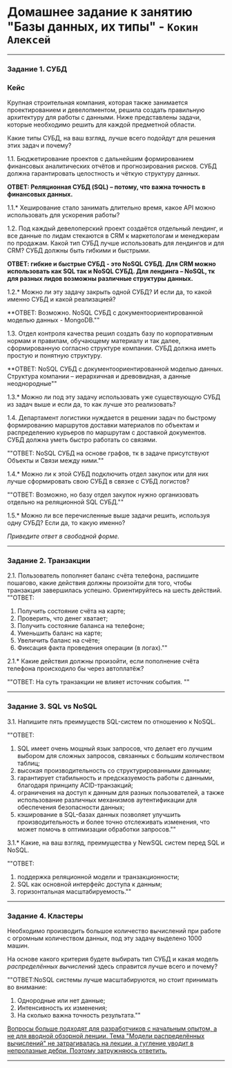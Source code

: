 # Домашнее задание к занятию "Базы данных, их типы" - `Кокин Алексей`

---

### Задание 1. СУБД

### Кейс
Крупная строительная компания, которая также занимается проектированием и девелопментом, решила создать 
правильную архитектуру для работы с данными. Ниже представлены задачи, которые необходимо решить для
каждой предметной области. 

Какие типы СУБД, на ваш взгляд, лучше всего подойдут для решения этих задач и почему? 
 
1.1. Бюджетирование проектов с дальнейшим формированием финансовых аналитических отчётов и прогнозирования рисков.
СУБД должна гарантировать целостность и чёткую структуру данных.

**ОТВЕТ: Реляционная СУБД (SQL) – потому, что важна точность в финансовых данных.**

1.1.* Хеширование стало занимать длительно время, какое API можно использовать для ускорения работы? 

1.2. Под каждый девелоперский проект создаётся отдельный лендинг, и все данные по лидам стекаются в CRM к 
маркетологам и менеджерам по продажам. Какой тип СУБД лучше использовать для лендингов и для CRM? 
СУБД должны быть гибкими и быстрыми.

**ОТВЕТ: гибкие и быстрые СУБД - это NoSQL СУБД. Для CRM можно использовать как SQL так и NoSQL СУБД.
Для лендинга – NoSQL, тк для разных лидов возможны различные структуры данных.**

1.2.* Можно ли эту задачу закрыть одной СУБД? И если да, то какой именно СУБД и какой реализацией?

**ОТВЕТ: Возможно. NoSQL СУБД с документоориентированной моделью данных - MongoDB.""

1.3. Отдел контроля качества решил создать базу по корпоративным нормам и правилам, обучающему материалу 
и так далее, сформированную согласно структуре компании. СУБД должна иметь простую и понятную структуру.

**ОТВЕТ: NoSQL СУБД с документоориентированной моделью данных. Структура компании – иерархичная и древовидная, а данные неоднородные""

1.3.* Можно ли под эту задачу использовать уже существующую СУБД из задач выше и если да, то как лучше это 
реализовать?

1.4. Департамент логистики нуждается в решении задач по быстрому формированию маршрутов доставки материалов 
по объектам и распределению курьеров по маршрутам с доставкой документов. СУБД должна уметь быстро работать
со связями.

""ОТВЕТ: NoSQL СУБД на основе графов, тк в задаче присутствуют Объекты и Связи между ними.""

1.4.* Можно ли к этой СУБД подключить отдел закупок или для них лучше сформировать свою СУБД в связке с СУБД 
логистов?

""ОТВЕТ: Возможно, но базу отдел закупок нужно организовать отдельно на реляционной SQL СУБД.""

1.5.* Можно ли все перечисленные выше задачи решить, используя одну СУБД? Если да, то какую именно?

*Приведите ответ в свободной форме.*

---

### Задание 2. Транзакции

2.1. Пользователь пополняет баланс счёта телефона, распишите пошагово, какие действия должны произойти для того, чтобы 
транзакция завершилась успешно. Ориентируйтесь на шесть действий.
""ОТВЕТ:  
1. Получить состояние счёта на карте;
2. Проверить, что денег хватает;
3. Получить состояние баланса на телефоне;
4. Уменьшить баланс на карте;
5. Увеличить баланс на счёте;
6. Фиксация факта проведения операции (в логах).""

2.1.* Какие действия должны произойти, если пополнение счёта телефона происходило бы через автоплатёж?

""ОТВЕТ: На суть транзакции не влияет источник события. ""

---

### Задание 3. SQL vs NoSQL

3.1. Напишите пять преимуществ SQL-систем по отношению к NoSQL. 

""ОТВЕТ:
1. SQL имеет очень мощный язык запросов, что делает его лучшим выбором для сложных запросов, связанных с большим количеством таблиц;
2. высокая производительность со структурированными данными;
3. гарантирует стабильность и предсказуемость работы с данными, благодаря принципу ACID-транзакций;
4. ограничения на доступ к данным для разных пользователей, а также использование различных механизмов аутентификации для обеспечения безопасности данных;
5. кэширование в SQL-базах данных позволяет улучшить производительность и более точно отслеживать изменения, что может помочь в оптимизации обработки запросов.""

3.1.* Какие, на ваш взгляд, преимущества у NewSQL систем перед SQL и NoSQL.

""ОТВЕТ:
1. поддержка реляционной модели и транзакционности;
2. SQL как основной интерфейс доступа к данным;
3. горизонтальная масштабируемость.""

---

### Задание 4. Кластеры

Необходимо производить большое количество вычислений при работе с огромным количеством данных, под эту задачу 
выделено 1000 машин. 

На основе какого критерия будете выбирать тип СУБД и какая модель *распределённых вычислений* 
здесь справится лучше всего и почему?

""ОТВЕТ:NoSQL системы лучше масштабируются, но стоит принимать во внимание:
1. Однородные или нет данные;
2. Интенсивность их изменения;
3. На сколько важна точность результата.""

<ins>Вопросы больше подходят для разработчиков с начальным опытом, а не для вводной обзорной ленции. Тема 
"Модели распределённых вычислений" не затрагивалась на лекции, а гугление уводит в непролазные дебри. Поэтому затружняюсь ответить.</ins>

---

